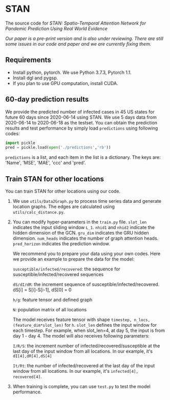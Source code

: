 # STAN

The source code for *STAN: Spatio-Temporal Attention Network for Pandemic Prediction Using Real World Evidence*

*Our paper is a pre-print version and is also under reviewing. There are still some issues in our code and paper and we are currently fixing them.*

## Requirements

* Install python, pytorch. We use Python 3.7.3, Pytorch 1.1.
* Install dgl and pygsp.
* If you plan to use GPU computation, install CUDA.

## 60-day prediction results

We provide the predicted number of infected cases in 45 US states for future 60 days since 2020-06-14 using STAN. We use 5 days data from 2020-06-14 to 2020-06-18 as the testset. You can obtain the prediction results and test performance by simply load ```predictions``` using following codes:

```python
import pickle
pred = pickle.load(open('./predictions','rb'))
```

```predictions``` is a list, and each item in the list is a dictionary. The keys are: 'Name', 'MSE', 'MAE', 'ccc' and 'pred'.

## Train STAN for other locations

You can train STAN for other locations using our code. 

1. We use ```utils/Data2Graph.py``` to process time series data and generate location graphs. The edges are calculated using ```utils/calc_distance.py```.

2. You can modify hyper-parameters in the ```train.py``` file. ```slot_len``` indicates the input sliding window ```L_1```. ```nhid1``` and ```nhid2``` indicate the hidden dimension of the GCN. ```gru_dim``` indicates the GRU hidden dimension. ```num_heads``` indicates the number of graph attention heads. ```pred_horizon``` indicates the prediction window.

   We recommend you to prepare your data using your own codes. Here we provide an example to prepare the data for the model:

   ```susceptible/infected/recovered```: the sequence for susceptible/infected/recovered sequences

   ```dS/dI/dR```: the increment sequence of susceptible/infected/recovered. dS[i] = S[i]-S[i-1], dS[0] = 0

   ```h/g```: feature tensor and defined graph

   ```N```: population matrix of all locations

   The model receives feature tensor with shape `timestep, n_locs, (feature_dim*slot_len)` for `h`. `slot_len` defines the input window for each timestep. For example,  when slot_len=4, at day 5, the input is from day 1 - day 4. The model will also receives following parameters:

   `I/R/S`: the increment number of infected/recovered/susceptible at the last day of the input window from all locations. In our example, it's `dI[4],dR[4],dS[4]`

   `It/Rt`: the number of infected/recovered at the last day of the input window from all locations. In our example, it's `infected[4], recovered[4]`.

3. When training is complete, you can use ```test.py``` to test the model performance.
